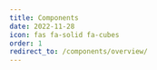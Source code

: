 ```yaml
---
title: Components
date: 2022-11-28
icon: fas fa-solid fa-cubes
order: 1
redirect_to: /components/overview/
---
```

